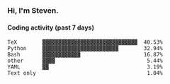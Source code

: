 ### Hi, I'm Steven.

#### Coding activity (past 7 days)
```
TeX        ▓▓▓▓▓▓▓▓▓▓▓▓▓▓▓▓▓▓▓▓▓▓▓▓▓▓▓▓▓▓  40.53%
Python     ▓▓▓▓▓▓▓▓▓▓▓▓▓▓▓▓▓▓▓▓▓▓▓▓        32.94%
Bash       ▓▓▓▓▓▓▓▓▓▓▓▓                    16.87%
other      ▓▓▓▓                             5.44%
YAML       ▓▓                               3.19%
Text only                                   1.04%
```
